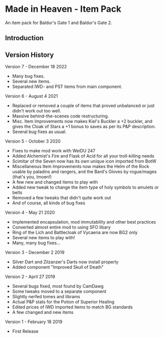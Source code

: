 # Made in Heaven - Item Pack
An item pack for Baldur's Gate 1 and Baldur's Gate 2.


## Introduction



## Version History

Version 7 - December 18 2022
- Many bug fixes.
- Several new items.
- Separated IWD- and PST items from main component.

Version 6 - August 4 2021
- Replaced or removed a couple of items that proved unbalanced or just didn't
  work out too well.
- Massive behind-the-scenes code restructuring.
- Misc. Item Improvements now makes Kiel's Buckler a +2 buckler, and gives the
  Cloak of Stars a +1 bonus to saves as per its P&P description.
- Several bug fixes as usual.

Version 5 - October 3 2020
- Fixes to make mod work with WeiDU 247
- Added Alchemist's Fire and Flask of Acid for all your troll-killing needs
- Scimitar of the Seven now has its own unique icon imported from BotW
- Miscellaneous Item Improvements now makes the Helm of the Rock usable by paladins and rangers, and the Bard's Gloves by rogue/mages (that's you, Imoen!)
- A few new and changed items to play with
- Added new tweak to change the item type of holy symbols to amulets or belts
- Removed a few tweaks that didn't quite work out
- And of course, all kinds of bug fixes

Version 4 - May 21 2020
- Implemented encapsulation, mod immutability and other best practices
- Converted almost entire mod to using SFO libary
- Ring of the Lich and Battlecloak of Vycaena are now BG2 only
- Several new items to play with!
- Many, many bug fixes...

Version 3 - December 2 2019
- Silver Dart and Zilzanzer's Darts now install properly
- Added component "Improved Skull of Death"

Version 2 - April 27 2019
- Several bugs fixed, most found by CamDawg
- Some tweaks moved to a separate component
- Slightly nerfed tomes and librams
- Actual P&P stats for the Potion of Superior Healing
- Edited prices of IWD imported items to match BG standards
- A few changed and new items
 
Version 1 - February 18 2019
- First Release


